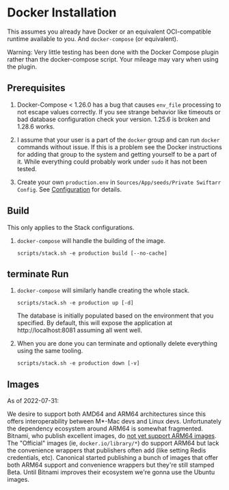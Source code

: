 Docker Installation
===================

This assumes you already have Docker or an equivalent OCI-compatible runtime
available to you. And `docker-compose` (or equivalent).

Warning: Very little testing has been done with the Docker Compose plugin rather than the docker-compose script. Your mileage may vary when using the plugin.

Prerequisites
-------------

01. Docker-Compose < 1.26.0 has a bug that causes `env_file` processing to not escape values correctly. 
    If you see strange behavior like timeouts or bad database configuration check your version. 1.25.6 
    is broken and 1.28.6 works.

02. I assume that your user is a part of the `docker` group and can run `docker` commands without issue. 
    If this is a problem see the Docker instructions for adding that group to the system and getting 
    yourself to be a part of it. While everything could probably work under `sudo` it has not been tested.

03. Create your own `production.env` in `Sources/App/seeds/Private Swiftarr Config`. See [Configuration](configuration.html) for details.

Build
-----

This only applies to the Stack configurations.

01. `docker-compose` will handle the building of the image.

    ```
    scripts/stack.sh -e production build [--no-cache]
    ```
terminate
Run
---

01. `docker-compose` will similarly handle creating the whole stack.
    ```
    scripts/stack.sh -e production up [-d]
    ```
    The database is initially populated based on the environment that you specified. By default, this will
    expose the application at http://localhost:8081 assuming all went well.

02. When you are done you can terminate and optionally delete everything using the same tooling.
    ```
    scripts/stack.sh -e production down [-v]
    ```

Images
------
As of 2022-07-31:

We desire to support both AMD64 and ARM64 architectures since this offers interoperability between M*-Mac
devs and Linux devs. Unfortunately the dependency ecosystem around ARM64 is somewhat fragmented. Bitnami,
who publish excellent images, do [not yet support ARM64 images](https://github.com/bitnami/charts/issues/7305). The
"Official" images (ie, `docker.io/library/*`) do support ARM64 but lack the convenience wrappers that publishers
often add (like setting Redis credentials, etc). Canonical started publishing a bunch of images that offer both
ARM64 support and convenience wrappers but they're still stamped Beta. Until Bitnami improves their ecosystem we're
gonna use the Ubuntu images.